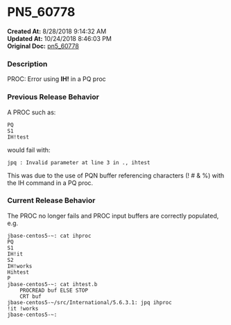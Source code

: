 # PN5_60778

**Created At:** 8/28/2018 9:14:32 AM  
**Updated At:** 10/24/2018 8:46:03 PM  
**Original Doc:** [pn5_60778](https://docs.jbase.com/48420-5-7-1-release-notes/pn5_60778)  


### Description

PROC: Error using **IH!** in a PQ proc



### Previous Release Behavior

A PROC such as:

```
PQ
S1
IH!test
```

would fail with:

```
jpq : Invalid parameter at line 3 in ., ihtest
```

This was due to the use of PQN buffer referencing characters (! # & %) with the IH command in a PQ proc.



### Current Release Behavior

The PROC no longer fails and PROC input buffers are correctly populated, e.g.

```
jbase-centos5-~: cat ihproc
PQ
S1
IH!it
S2
IH!works
Hihtest
P
jbase-centos5-~: cat ihtest.b
    PROCREAD buf ELSE STOP
    CRT buf
jbase-centos5-~/src/International/5.6.3.1: jpq ihproc
!it !works
jbase-centos5-~:
```

